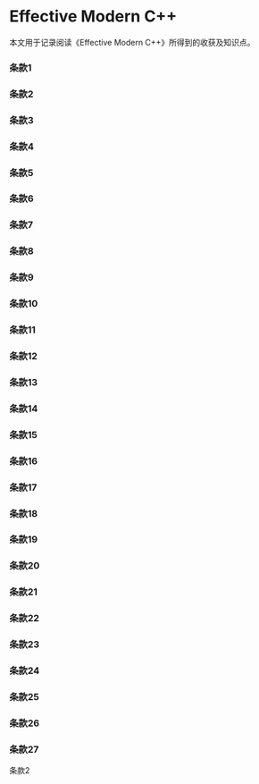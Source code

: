 # Effective Modern C++

本文用于记录阅读《Effective Modern C++》所得到的收获及知识点。

### 条款1



### 条款2



### 条款3



### 条款4



### 条款5



### 条款6



### 条款7



### 条款8



### 条款9



### 条款10



### 条款11



### 条款12



### 条款13



### 条款14



### 条款15



### 条款16



### 条款17



### 条款18



### 条款19



### 条款20



### 条款21



### 条款22



### 条款23



### 条款24



### 条款25



### 条款26



### 条款27



条款2
